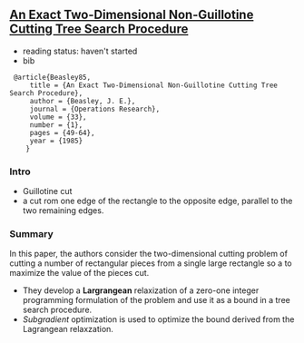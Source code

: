 ## [An Exact Two-Dimensional Non-Guillotine Cutting Tree Search Procedure](http://www.jstor.org/stable/170866)

- reading status: haven't started
- bib
```
 @article{Beasley85,
     title = {An Exact Two-Dimensional Non-Guillotine Cutting Tree Search Procedure},
     author = {Beasley, J. E.},
     journal = {Operations Research},
     volume = {33},
     number = {1},
     pages = {49-64},
     year = {1985}
    }
```

### Intro
- Guillotine cut
 - a cut rom one edge of the rectangle to the opposite edge, parallel to the two remaining edges.
 
### Summary
In this paper, the authors consider the two-dimensional cutting problem of cutting a number of rectangular pieces from a single large rectangle so a to maximize the value of the pieces cut. 
- They develop a **Largrangean** relaxization of a zero-one integer programming formulation of the problem and use it as a bound in a tree search procedure.
- *Subgradient* optimization is used to optimize the bound derived from the Lagrangean relaxzation.
